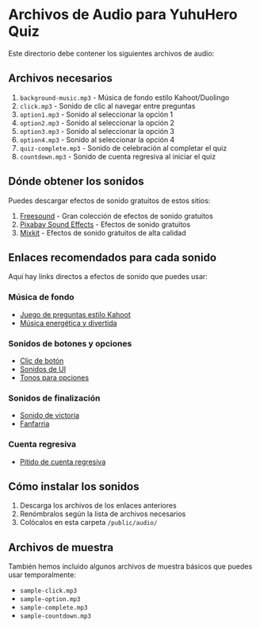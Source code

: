 # Archivos de Audio para YuhuHero Quiz

Este directorio debe contener los siguientes archivos de audio:

## Archivos necesarios

1. `background-music.mp3` - Música de fondo estilo Kahoot/Duolingo
2. `click.mp3` - Sonido de clic al navegar entre preguntas
3. `option1.mp3` - Sonido al seleccionar la opción 1 
4. `option2.mp3` - Sonido al seleccionar la opción 2
5. `option3.mp3` - Sonido al seleccionar la opción 3
6. `option4.mp3` - Sonido al seleccionar la opción 4
7. `quiz-complete.mp3` - Sonido de celebración al completar el quiz
8. `countdown.mp3` - Sonido de cuenta regresiva al iniciar el quiz

## Dónde obtener los sonidos

Puedes descargar efectos de sonido gratuitos de estos sitios:

1. [Freesound](https://freesound.org/) - Gran colección de efectos de sonido gratuitos
2. [Pixabay Sound Effects](https://pixabay.com/sound-effects/) - Efectos de sonido gratuitos
3. [Mixkit](https://mixkit.co/free-sound-effects/) - Efectos de sonido gratuitos de alta calidad

## Enlaces recomendados para cada sonido

Aquí hay links directos a efectos de sonido que puedes usar:

### Música de fondo
- [Juego de preguntas estilo Kahoot](https://pixabay.com/es/sound-effects/search/kahoot/)
- [Música energética y divertida](https://pixabay.com/es/music/search/quiz/)

### Sonidos de botones y opciones
- [Clic de botón](https://freesound.org/people/Breviceps/sounds/445978/)
- [Sonidos de UI](https://freesound.org/search/?q=ui+click&f=&s=score+desc&advanced=0&g=1)
- [Tonos para opciones](https://freesound.org/people/MATRIXXX_/sounds/515809/)

### Sonidos de finalización
- [Sonido de victoria](https://freesound.org/people/FunWithSound/sounds/456966/)
- [Fanfarria](https://freesound.org/people/plasterbrain/sounds/397355/)

### Cuenta regresiva
- [Pitido de cuenta regresiva](https://freesound.org/people/suntemple/sounds/241559/)

## Cómo instalar los sonidos

1. Descarga los archivos de los enlaces anteriores
2. Renómbralos según la lista de archivos necesarios
3. Colócalos en esta carpeta `/public/audio/`

## Archivos de muestra

También hemos incluido algunos archivos de muestra básicos que puedes usar temporalmente:

- `sample-click.mp3`
- `sample-option.mp3`
- `sample-complete.mp3`
- `sample-countdown.mp3` 